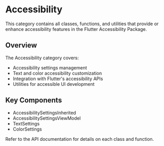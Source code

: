 # Accessibility

This category contains all classes, functions, and utilities that provide or enhance accessibility features in the Flutter Accessibility Package.

## Overview

The Accessibility category covers:

- Accessibility settings management
- Text and color accessibility customization
- Integration with Flutter's accessibility APIs
- Utilities for accessible UI development

## Key Components

- AccessibilitySettingsInherited
- AccessibilitySettingsViewModel
- TextSettings
- ColorSettings

Refer to the API documentation for details on each class and function.
